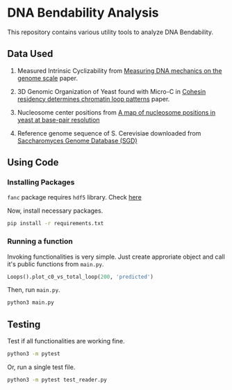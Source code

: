 # DNA Bendability Analysis

This repository contains various utility tools to analyze DNA Bendability. 

## Data Used 

1. Measured Intrinsic Cyclizability from [Measuring DNA mechanics on the genome scale](https://www.nature.com/articles/s41586-020-03052-3) paper. 

2. 3D Genomic Organization of Yeast found with Micro-C in [Cohesin residency determines chromatin loop patterns](https://www.ncbi.nlm.nih.gov/geo/query/acc.cgi?acc=GSE151553) paper. 

3. Nucleosome center positions from [A map of nucleosome positions in yeast at base-pair resolution](https://www.nature.com/articles/nature11142?page=3)

4. Reference genome sequence of S. Cerevisiae downloaded from [Saccharomyces Genome Database (SGD)](https://www.yeastgenome.org/)


## Using Code 

### Installing Packages

`fanc` package requires `hdf5` library. Check [here](https://vaquerizaslab.github.io/fanc/getting_started.html)

Now, install necessary packages. 

```sh 
pip install -r requirements.txt
```

### Running a function
Invoking functionalities is very simple. Just create approriate object and call it's public functions from `main.py`.

```py
Loops().plot_c0_vs_total_loop(200, 'predicted')
```

Then, run `main.py`. 

```sh
python3 main.py
```

## Testing 

Test if all functionalities are working fine.

```sh
python3 -m pytest
```

Or, run a single test file. 

```sh 
python3 -m pytest test_reader.py
```
